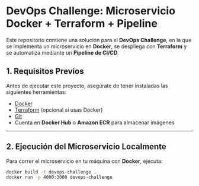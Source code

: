 #  DevOps Challenge: Microservicio Docker + Terraform + Pipeline 

Este repositorio contiene una solución para el **DevOps Challenge**, en la que se implementa un microservicio en **Docker**, se despliega con **Terraform** y se automatiza mediante un **Pipeline de CI/CD**.

##  1. Requisitos Previos

Antes de ejecutar este proyecto, asegúrate de tener instaladas las siguientes herramientas:

- [Docker](https://www.docker.com/)
- [Terraform](https://developer.hashicorp.com/terraform/downloads) (opcional si usas Docker)
- [Git](https://git-scm.com/)
- Cuenta en **Docker Hub** o **Amazon ECR** para almacenar imágenes

---

##  2. Ejecución del Microservicio Localmente

Para correr el microservicio en tu máquina con **Docker**, ejecuta:

```sh
docker build -t devops-challenge .
docker run -p 4000:3000 devops-challenge
